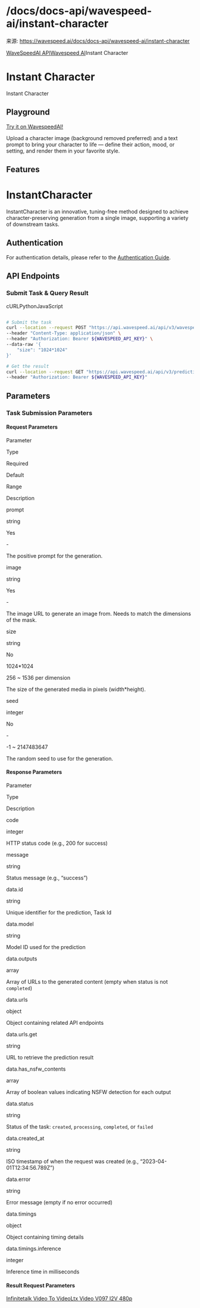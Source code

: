 # /docs/docs-api/wavespeed-ai/instant-character

来源: https://wavespeed.ai/docs/docs-api/wavespeed-ai/instant-character

[WaveSpeedAI API](/docs/docs-api/webhooks "WaveSpeedAI API")[Wavespeed AI](/docs/docs-api/wavespeed-ai/any-llm "Wavespeed AI")Instant Character

# Instant Character

Instant Character

## Playground[](#playground)

[Try it on WavespeedAI!](https://wavespeed.ai/models/wavespeed-ai/instant-character)

Upload a character image (background removed preferred) and a text prompt to bring your character to life — define their action, mood, or setting, and render them in your favorite style.

## Features[](#features)

# InstantCharacter

InstantCharacter is an innovative, tuning-free method designed to achieve character-preserving generation from a single image, supporting a variety of downstream tasks.

## Authentication[](#authentication)

For authentication details, please refer to the [Authentication Guide](/docs/docs-authentication).

## API Endpoints[](#api-endpoints)

### Submit Task & Query Result[](#submit-task--query-result)

cURLPythonJavaScript

```bash

# Submit the task
curl --location --request POST "https://api.wavespeed.ai/api/v3/wavespeed-ai/instant-character" \
--header "Content-Type: application/json" \
--header "Authorization: Bearer ${WAVESPEED_API_KEY}" \
--data-raw '{
    "size": "1024*1024"
}'

# Get the result
curl --location --request GET "https://api.wavespeed.ai/api/v3/predictions/${requestId}/result" \
--header "Authorization: Bearer ${WAVESPEED_API_KEY}"
```

## Parameters[](#parameters)

### Task Submission Parameters[](#task-submission-parameters)

#### Request Parameters[](#request-parameters)

Parameter

Type

Required

Default

Range

Description

prompt

string

Yes

\-

The positive prompt for the generation.

image

string

Yes

\-

The image URL to generate an image from. Needs to match the dimensions of the mask.

size

string

No

1024\*1024

256 ~ 1536 per dimension

The size of the generated media in pixels (width\*height).

seed

integer

No

\-

\-1 ~ 2147483647

The random seed to use for the generation.

#### Response Parameters[](#response-parameters)

Parameter

Type

Description

code

integer

HTTP status code (e.g., 200 for success)

message

string

Status message (e.g., “success”)

data.id

string

Unique identifier for the prediction, Task Id

data.model

string

Model ID used for the prediction

data.outputs

array

Array of URLs to the generated content (empty when status is not `completed`)

data.urls

object

Object containing related API endpoints

data.urls.get

string

URL to retrieve the prediction result

data.has\_nsfw\_contents

array

Array of boolean values indicating NSFW detection for each output

data.status

string

Status of the task: `created`, `processing`, `completed`, or `failed`

data.created\_at

string

ISO timestamp of when the request was created (e.g., “2023-04-01T12:34:56.789Z”)

data.error

string

Error message (empty if no error occurred)

data.timings

object

Object containing timing details

data.timings.inference

integer

Inference time in milliseconds

#### Result Request Parameters[](#result-request-parameters)

[Infinitetalk Video To Video](/docs/docs-api/wavespeed-ai/infinitetalk-video-to-video "Infinitetalk Video To Video")[Ltx Video V097 I2V 480p](/docs/docs-api/wavespeed-ai/ltx-video-v097-i2v-480p "Ltx Video V097 I2V 480p")